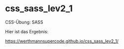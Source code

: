 # css_sass_lev2_1

CSS-Übung: SASS

Hier ist das Ergebnis:

https://werthmannsupercode.github.io/css_sass_lev2_1/
